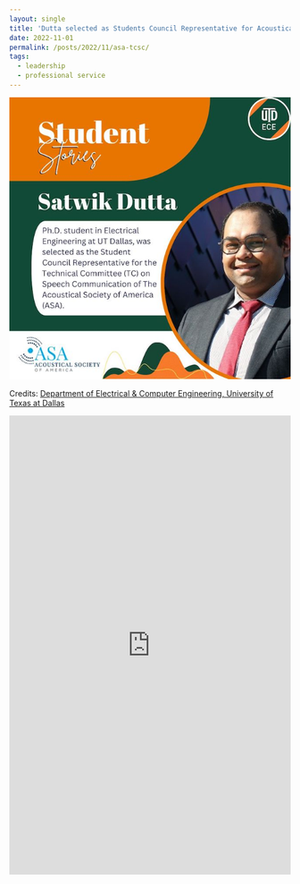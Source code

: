 ```yaml
---
layout: single
title: 'Dutta selected as Students Council Representative for Acoustical Society'
date: 2022-11-01
permalink: /posts/2022/11/asa-tcsc/
tags:
  - leadership
  - professional service
---
```


<img src='/images/2022_11_01_asa-tcsc.jpeg'>

Credits: [Department of Electrical & Computer Engineering, University of Texas at Dallas](https://news.utdallas.edu/campus-community/research-day-2022/)

<iframe src="https://www.linkedin.com/embed/feed/update/urn:li:share:6996534088287338496" height="821" width="504" frameborder="0" allowfullscreen="" title="Embedded post"></iframe>
